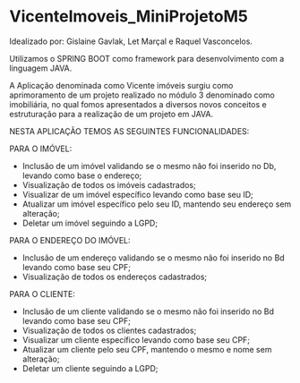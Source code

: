 # VicenteImoveis_MiniProjetoM5

Idealizado por: Gislaine Gavlak, Let Marçal e Raquel Vasconcelos.

Utilizamos o SPRING BOOT como framework para desenvolvimento com a linguagem JAVA.

A Aplicação denominada como Vicente imóveis surgiu como aprimoramento de um projeto realizado no módulo 3 denominado
como imobiliária, no qual fomos apresentados a diversos novos conceitos e estruturação para a realização de um projeto
em JAVA.




NESTA APLICAÇÃO TEMOS AS SEGUINTES FUNCIONALIDADES:

PARA O IMÓVEL:
- Inclusão de um imóvel validando se o mesmo não foi inserido no Db, levando como base o endereço;
- Visualização de todos os imóveis cadastrados;
- Visualizar de um imóvel específico levando como base seu ID;
- Atualizar um imóvel específico pelo seu ID, mantendo seu endereço sem alteração;
- Deletar um imóvel seguindo a LGPD;

PARA O ENDEREÇO DO IMÓVEL:
- Inclusão de um endereço validando se o mesmo não foi inserido no Bd levando como base seu CPF;
- Visualização de todos os endereços cadastrados;


PARA O CLIENTE:
- Inclusão de um cliente validando se o mesmo não foi inserido no Bd levando como base seu CPF;
- Visualização de todos os clientes cadastrados;
- Visualizar um cliente específico levando como base seu CPF;
- Atualizar um cliente pelo seu CPF, mantendo o mesmo e nome sem alteração;
- Deletar um cliente seguindo a LGPD;
